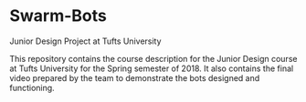 # Swarm-Bots
Junior Design Project at Tufts University

This repository contains the course description for the Junior Design course at Tufts University for the Spring semester of 2018.
It also contains the final video prepared by the team to demonstrate the bots designed and functioning.
